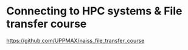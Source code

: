 # Connecting to HPC systems & File transfer course

<https://github.com/UPPMAX/naiss_file_transfer_course>


